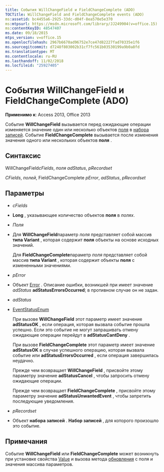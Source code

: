 ```yaml
---
title: События WillChangeField и FieldChangeComplete (ADO)
TOCTitle: WillChangeField and FieldChangeComplete events (ADO)
ms:assetid: bc4455a6-2925-33dc-d04f-8ea570e5e370
ms:mtpsurl: https://msdn.microsoft.com/library/JJ249904(v=office.15)
ms:contentKeyID: 48547407
ms.date: 09/18/2015
mtps_version: v=office.15
ms.openlocfilehash: 2967b6670ad96752e7ce47d82227fad70335e1f6
ms.sourcegitcommit: d7248f803002b31cf7fc561b03530199a9b0a8fd
ms.translationtype: MT
ms.contentlocale: ru-RU
ms.lasthandoff: 11/02/2018
ms.locfileid: "25927405"
---
```

# <a name="willchangefield-and-fieldchangecomplete-events-ado"></a>События WillChangeField и FieldChangeComplete (ADO)


**Применимо к**: Access 2013, Office 2013

Событие **WillChangeField** вызывается перед ожидающие операции изменяется значение один или несколько объектов [поля](field-object-ado.md) в [набора записей](recordset-object-ado.md). Событие **FieldChangeComplete** вызывается после изменения значения одного или нескольких объектов **поля** .

## <a name="syntax"></a>Синтаксис

WillChangeField*cFields*, *поля* *adStatus*, *pRecordset*

*CFields*, *полей*, FieldChangeComplete *pError*, *adStatus*, *pRecordset*

## <a name="parameters"></a>Параметры

  - *cFields*

  - **Long** , указывающее количество объектов **поля** в *полях*.

  - *Поля*

  - Для **WillChangeField**параметр *поля* представляет собой массив **типа Variant** , которая содержит **поля** объекты на основе исходных значений.  
      
    Для **FieldChangeComplete**параметр *поля* представляет собой массив **типа Variant** , которая содержит объекты **поля** с измененными значениями.

  - *pError*

  - Объект [Error](error-object-ado.md) . Описание ошибки, возникшей при имеет значение *adStatus* **adStatusErrorsOccurred**; в противном случае он не задан.

  - *adStatus*

  - [EventStatusEnum](eventstatusenum.md)
    
    При вызове **WillChangeField** этот параметр имеет значение **adStatusOK** , если операция, которая вызвала событие прошла успешно. Если это событие не могут запрашивать отмену ожидающие операции перейдут в **adStatusCantDeny** .
    
    При вызове **FieldChangeComplete** этот параметр имеет значение **adStatusOK** в случае успешного операцию, которая вызвала событие или **adStatusErrorsOccurred** , если операция завершилась неудачно.
    
    Прежде чем возвращает **WillChangeField** , присвойте этому параметру значение **adStatusCancel** , чтобы запросить отмену ожидающие операции.
    
    Прежде чем возвращает **FieldChangeComplete** , присвойте этому параметру значение **adStatusUnwantedEvent** , чтобы запретить последующие уведомления.

  - *pRecordset*

  - Объект **набора записей** . **Набор записей** , для которого произошло это событие.

## <a name="remarks"></a>Примечания

Событие **WillChangeField** или **FieldChangeComplete** может возникнуть при установке свойства [Value](value-property-ado.md) и вызова метода [обновления](update-method-ado.md) с поля и значения массива параметров.

